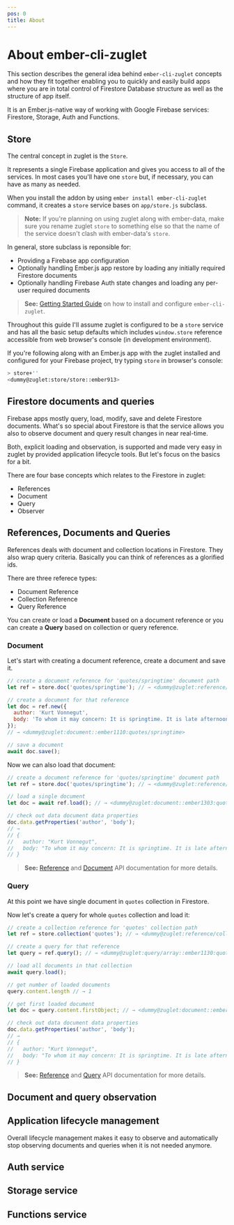```yaml
---
pos: 0
title: About
---
```


# About ember-cli-zuglet

This section describes the general idea behind `ember-cli-zuglet` concepts and how they fit together enabling you to quickly and easily build apps where you are in total control of Firestore Database structure as well as the structure of app itself.

It is an Ember.js-native way of working with Google Firebase services: Firestore, Storage, Auth and Functions.

## Store

The central concept in zuglet is the `Store`.

It represents a single Firebase application and gives you access to all of the services. In most cases you'll have one `store` but, if necessary, you can have as many as needed.

When you install the addon by using `ember install ember-cli-zuglet` command, it creates a `store` service bases on `app/store.js` subclass.

> **Note:** If you're planning on using zuglet along with ember-data, make sure you rename zuglet `store` to something else so that the name of the service doesn't clash with ember-data's `store`.

In general, store subclass is reponsible for:

* Providing a Firebase app configuration
* Optionally handling Ember.js app restore by loading any initially required Firestore documents
* Optionally handling Firebase Auth state changes and loading any per-user required documents

> **See:** [Getting Started Guide](guides/getting-started) on how to install and configure `ember-cli-zuglet`.

Throughout this guide I'll assume zuglet is configured to be a `store` service and has all the basic setup defaults which includes `window.store` reference accessible from web browser's console (in development environment).

If you're following along with an Ember.js app with the zuglet installed and configured for your Firebase project, try typing `store` in browser's console:

``` bash
> store+''
<dummy@zuglet:store/store::ember913>
```

## Firestore documents and queries

Firebase apps mostly query, load, modify, save and delete Firestore documents. What's so special about Firestore is that the service allows you also to observe document and query result changes in near real-time.

Both, explicit loading and observation, is supported and made very easy in zuglet by provided application lifecycle tools. But let's focus on the basics for a bit.

There are four base concepts which relates to the Firestore in zuglet:

* References
* Document
* Query
* Observer

## References, Documents and Queries

References deals with document and collection locations in Firestore. They also wrap query criteria. Basically you can think of references as a glorified ids.

There are three referece types:

* Document Reference
* Collection Reference
* Query Reference

You can create or load a **Document** based on a document reference or you can create a **Query** based on collection or query reference.

### Document

Let's start with creating a document reference, create a document and save it.

``` javascript
// create a document reference for 'quotes/springtime' document path
let ref = store.doc('quotes/springtime'); // → <dummy@zuglet:reference/document::ember1109:quotes/springtime>

// create a document for that reference
let doc = ref.new({
  author: 'Kurt Vonnegut',
  body: 'To whom it may concern: It is springtime. It is late afternoon.'
});
// → <dummy@zuglet:document::ember1110:quotes/springtime>

// save a document
await doc.save();
```

Now we can also load that document:

``` javascript
// create a document reference for 'quotes/springtime' document path
let ref = store.doc('quotes/springtime'); // → <dummy@zuglet:reference/document::ember1109:quotes/springtime>

// load a single document
let doc = await ref.load(); // → <dummy@zuglet:document::ember1303:quotes/springtime>

// check out data document data properties
doc.data.getProperties('author', 'body');
// →
// {
//   author: "Kurt Vonnegut",
//   body: "To whom it may concern: It is springtime. It is late afternoon."
// }
```

> **See:** [Reference](api/store/reference) and [Document](api/store/document) API documentation for more details.

### Query

At this point we have single document in `quotes` collection in Firestore.

Now let's create a query for whole `quotes` collection and load it:

``` javascript
// create a collection reference for 'quotes' collection path
let ref = store.collection('quotes'); // → <dummy@zuglet:reference/collection::ember1129:quotes>

// create a query for that reference
let query = ref.query(); // → <dummy@zuglet:query/array::ember1130:quotes>

// load all documents in that collection
await query.load();

// get number of loaded documents
query.content.length // → 1

// get first loaded document
let doc = query.content.firstObject; // → <dummy@zuglet:document::ember1131:quotes/springtime>

// check out data document data properties
doc.data.getProperties('author', 'body');
// →
// {
//   author: "Kurt Vonnegut",
//   body: "To whom it may concern: It is springtime. It is late afternoon."
// }
```

> **See:** [Reference](api/store/reference) and [Query](api/store/query) API documentation for more details.

## Document and query observation

## Application lifecycle management

Overall lifecycle management makes it easy to observe and automatically stop observing documents and queries when it is not needed anymore.

## Auth service

## Storage service

## Functions service

